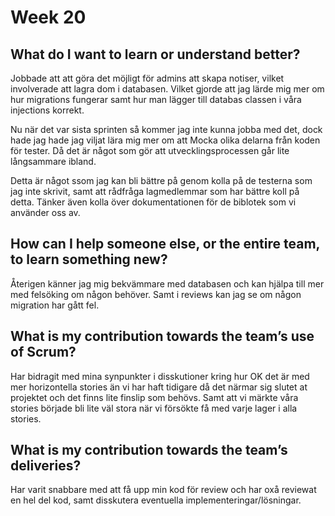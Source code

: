 # Week 20

## What do I want to learn or understand better?
Jobbade att att göra det möjligt för admins att skapa notiser, vilket involverade att lagra dom i databasen. Vilket gjorde att jag lärde mig mer om hur migrations fungerar samt hur man lägger till databas classen i våra injections korrekt.

Nu när det var sista sprinten så kommer jag inte kunna jobba med det, dock hade jag hade jag viljat lära mig mer om att Mocka olika delarna från koden för tester. Då det är något som gör att utvecklingsprocessen går lite långsammare ibland. 

Detta är något ssom jag kan bli bättre på genom kolla på de testerna som jag inte skrivit, samt att rådfråga lagmedlemmar som har bättre koll på detta. Tänker även kolla över dokumentationen för de biblotek som vi använder oss av.

## How can I help someone else, or the entire team, to learn something new?
Återigen känner jag mig bekvämmare med databasen och kan hjälpa till mer med felsöking om någon behöver. Samt i reviews kan jag se om någon migration har gått fel.

## What is my contribution towards the team’s use of Scrum?
Har bidragit med mina synpunkter i disskutioner kring hur OK det är med mer horizontella stories än vi har haft tidigare då det närmar sig slutet at projektet och det finns lite finslip som behövs. Samt att vi märkte våra stories började bli lite väl stora när vi försökte få med varje lager i alla stories. 

## What is my contribution towards the team’s deliveries?
Har varit snabbare med att få upp min kod för review och har oxå reviewat en hel del kod, samt disskutera eventuella implementeringar/lösningar.
